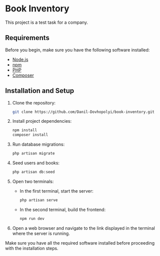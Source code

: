 # Book Inventory

This project is a test task for a company.

## Requirements

Before you begin, make sure you have the following software installed:

-   [Node.js](https://nodejs.org/)
-   [npm](https://www.npmjs.com/)
-   [PHP](https://www.php.net/)
-   [Composer](https://getcomposer.org/)

## Installation and Setup

1. Clone the repository:

    ```bash
    git clone https://github.com/Danil-Dovhopolyi/book-inventory.git
    ```

2. Install project dependencies:

    ```bash
    npm install
    composer install
    ```

3. Run database migrations:

    ```bash
    php artisan migrate
    ```

4. Seed users and books:

    ```bash
    php artisan db:seed
    ```

5. Open two terminals:

    - In the first terminal, start the server:

        ```bash
        php artisan serve
        ```

    - In the second terminal, build the frontend:

        ```bash
        npm run dev
        ```

6. Open a web browser and navigate to the link displayed in the terminal where the server is running.

Make sure you have all the required software installed before proceeding with the installation steps.
